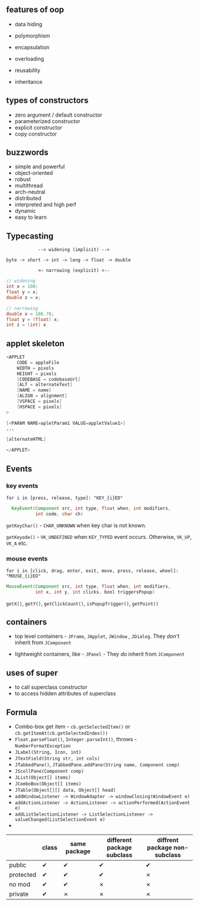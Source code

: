 ## features of oop

- data hiding

- polymorphism

- encapsulation

- overloading

- reusability

- inheritance

  

## types of constructors

- zero argument / default constructor
- parameterized constructor
- explicit constructor
- copy constructor

## buzzwords

- simple and powerful
- object-oriented
- robust
- multithread
- arch-neutral
- distributed
- interpreted and high perf
- dynamic
- easy to learn



## Typecasting

```
            --> widening (implicit) -->				

byte -> short -> int -> long -> float -> double

            <— narrowing (explicit) <--	
```

```java
// widening
int x = 100;
float y = x;
double z = x;

// narrowing
double x = 100.78;
float y = (float) x;
int z = (int) x
```

## applet skeleton

```java
<APPLET
    CODE = appleFile
    WIDTH = pixels
    HEIGHT = pixels
    [CODEBASE = codebaseUrl]
    [ALT = alternateText]
    [NAME = name]
    [ALIGN = alignment]
    [VSPACE = pixels]
    [HSPACE = pixels]
>

[<PARAM NAME=apletParam1 VALUE=appletValue1>]
...

[alternateHTML]

</APPLET>
```

## Events

### key events

`for i in [press, release, type]: "KEY_{i}ED"`

```java
  KeyEvent(Component src, int type, float when, int modifiers, 
           int code, char ch)
```



`getKeyChar()` - `CHAR_UNKNOWN` when key char is not known.

`getKeyode()` - `VK_UNDEFINED` when `KEY_TYPED` event occurs. Otherwise, `VK_UP`, `VK_A` etc.



### mouse events

`for i in [click, drag, enter, exit, move, press, release, wheel]: "MOUSE_{i}ED"`	

```java
MouseEvent(Component src, int type, float when, int modifiers, 
           int x, int y, int clicks, bool triggersPopup)
```

`getX()`, `getY()`, `getClickCount()`, `isPopupTrigger()`, `getPoint()`

## containers

- top level containers - `JFrame`, `JApplet`, `JWindow` , `JDialog`. They *don't* inherit from `JComponent`

- lightweight containers, like - `JPanel` -  They _do_ inherit from `JComponent`

## uses of super

- to call superclass constructor
- to access hidden attributes of superclass

## Formula

- Combo-box get item - `cb.getSelectedItem()` or `cb.getItemAt(cb.getSelectedIndex())`
- `Float.parseFloat()`, `Integer.parseInt()`, throws - `NumberFormatException`
- `JLabel(String, Icon, int)`
- `JTextField(String str, int cols)`
- `JTabbedPane()`, `JTabbedPane.addPane(String name, Component comp)`
- `JScollPane(Component comp)`
- `JList(Object[] items)`
- `JComboBox(Object[] items)`
- `JTable(Object[][] data, Object[] head)`
- `addWindowListener -> WindowAdapter -> windowClosing(WindowEvent e)`
- `addActionListener -> ActionListener -> actionPerformed(ActionEvent e)`
- `addListSelectionListener -> ListSelectionListener -> valueChanged(ListSelectionEvent e)`
- 

|           | class | same package | different package subclass | diffrent package non-subclass |
| --------- | ----- | ------------ | -------------------------- | ----------------------------- |
| public    | ✔     | ✔            | ✔                          | ✔                             |
| protected | ✔     | ✔            | ✔                          | ✗                             |
| no mod    | ✔     | ✔            | ✗                          | ✗                             |
| private   | ✔     | ✗            | ✗                          | ✗                             |